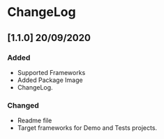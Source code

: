 # ChangeLog

## [1.1.0] 20/09/2020

### Added 
- Supported Frameworks 
- Added Package Image
- ChangeLog.

### Changed
- Readme file
- Target frameworks for Demo and Tests projects. 